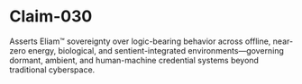 # Claim-030
Asserts Eliam™ sovereignty over logic-bearing behavior across offline, near-zero energy, biological, and sentient-integrated environments—governing dormant, ambient, and human-machine credential systems beyond traditional cyberspace.
